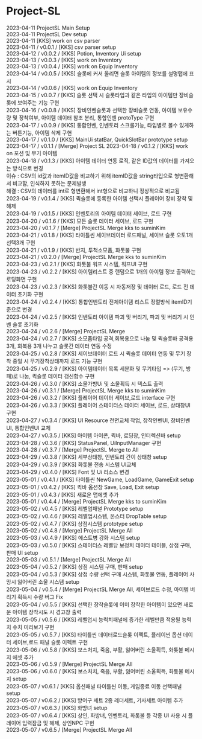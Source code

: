 # Project-SL
2023-04-11 ProjectSL Main Setup</br>
2023-04-11 ProjectSL Dev setup</br>
2023-04-11 [KKS] work on csv parser</br>
2023-04-11 / v0.0.1 / [KKS] csv parser setup</br>
2023-04-12 / v0.0.2 / [KKS] Potion, Inventory Ui setup</br>
2023-04-13 / v0.0.3 / [KKS] work on Inventory</br>
2023-04-13 / v0.0.4 / [KKS] work on Equip Inventory</br>
2023-04-14 / v0.0.5 / [KKS] 슬롯에 커서 올리면 슬롯 아이템의 정보를 설명탭에 표시</br>
2023-04-14 / v0.0.6 / [KKS] work on Equip Inventory</br>
2023-04-15 / v0.0.7 / [KKS] 슬롯 선택 시 슬롯타입과 같은 타입의 아이템만 장비슬롯에 보여주는 기능 구현</br>
2023-04-16 / v0.0.8 / [KKS] 장비인벤슬롯과 선택한 장비슬롯 연동, 아이템 보유수량 및 장착여부, 아이템 데이터 참조 분리, 통합인벤 protoType 구현</br>
2023-04-17 / v0.0.9 / [KKS] 통합인벤, 인벤토리 스크롤기능, 타입별로 볼수 있게하는 버튼기능, 아이템 삭제 구현</br>
2023-04-17 / v0.1.0 / [KKS] MainUi statBar, QuickSlotBar prototype setup</br>
2023-04-17 / v0.1.1 / [Merge] Project SL
2023-04-18 / v0.1.2 / [KKS] work on 포션 및 무기 아이템</br>
2023-04-18 / v0.1.3 / [KKS] 아이템 데이터 연동 로직, 같은 ID값의 데이터를 가져오는 방식으로 변경</br>
                        이슈 : CSV의 id값과 itemID값을 비교하기 위해 itemID값을 string타입으로 형변환해서 비교함, 인식하지 못하는 문제발생</br>
                        해결 : CSV의 데이터를 int로 형변환해서 int형으로 비교하니 정상적으로 비교됨</br>
2023-04-19 / v0.1.4 / [KKS] 퀵슬롯에 등록한 아이템 선택시 플레이어 장비 장착 및 해제</br>
2023-04-19 / v0.1.5 / [KKS] 인벤토리의 아이템 데이터 세이브, 로드 구현</br>
2023-04-20 / v0.1.6 / [KKS] 모든 슬롯 데이터 세이브, 로드 구현</br>
2023-04-20 / v0.1.7 / [Merge] ProjectSL Merge kks to suminKim</br>
2023-04-21 / v0.1.8 / [KKS] 타이틀씬 세이브데이터 로드패널, 세이브 슬롯 오토1개 선택3개 구현</br>
2023-04-21 / v0.1.9 / [KKS] 반지, 투척소모품, 화톳불 구현</br>
2023-04-21 / v0.2.0 / [Merge] ProjectSL Merge kks to suminKim</br>
2023-04-23 / v0.2.1 / [KKS] 화톳불 워프 시스템, 워프UI 구현</br>
2023-04-23 / v0.2.2 / [KKS] 아이템리스트 중 랜덤으로 1개의 아이템 정보 출력하는 로딩화면 구현</br>
2023-04-23 / v0.2.3 / [KKS] 화톳불간 이동 시 자동저장 및 데이터 로드, 로드 전 데이터 초기화 구현</br>
2023-04-24 / v0.2.4 / [KKS] 통합인벤토리 전체아이템 리스트 정렬방식 itemID기준으로 변경</br>
2023-04-24 / v0.2.5 / [KKS] 인벤토리 아이템 파괴 및 버리기, 파괴 및 버리기 시 인벤 슬롯 초기화</br>
2023-04-24 / v0.2.6 / [Merge] ProjectSL Merge</br>
2023-04-24 / v0.2.7 / [KKS] 소모품타입 공격,회복용으로 나눔 및 퀵슬롯바 공격용 3개, 회복용 3개 나누고 슬롯간 데이터 연동 수정</br>
2023-04-25 / v0.2.8 / [KKS] 세이브데이터 로드 시 퀵슬롯 데이터 연동 및 무기 장착 중일 시 무기장착상태까지 로드 기능 구현</br>
2023-04-25 / v0.2.9 / [KKS] 아이템데이터 목록 세분화 및 무기타입 => (무기, 방패)로 나눔, 퀵슬롯 데이터 갱신함수 구현</br>
2023-04-26 / v0.3.0 / [KKS] 소울가방Ui 및 소울획득 시 텍스트 출력</br>
2023-04-26 / v0.3.1 / [Merge] ProjectSL Merge kks to suminKim</br>
2023-04-26 / v0.3.2 / [KKS] 플레이어 데이터 세이브,로드 interface 구현</br>
2023-04-26 / v0.3.3 / [KKS] 플레이어 스테이터스 데이터 세이브, 로드, 상태창UI 구현</br>
2023-04-27 / v0.3.4 / [KKS] UI Resource 전면교체 작업, 장착인벤UI, 장비인벤UI, 통합인벤UI 교체</br>
2023-04-27 / v0.3.5 / [KKS] 아이템 아이콘, 퀵바, 로딩창, 인터렉션바 setup</br>
2023-04-28 / v0.3.6 / [KKS] StatusPanel, UiInputManager 구현</br>
2023-04-28 / v0.3.7 / [Merge] ProjectSL Merge to All</br>
2023-04-29 / v0.3.8 / [KKS] 세부상태창, 인벤토리 간이 상태창 setup</br>
2023-04-29 / v0.3.9 / [KKS] 화톳불 전송 시스템 UI교체</br>
2023-04-29 / v0.4.0 / [KKS] Font 및 Ui 리소스 변경</br>
2023-05-01 / v0.4.1 / [KKS] 타이틀씬 NewGame, LoadGame, GameExit setup</br>
2023-05-01 / v0.4.2 / [KKS] 퀵바 옵션창 Save, Load, Exit setup</br>
2023-05-01 / v0.4.3 / [KKS] 새로운 맵에셋 추가</br>
2023-05-01 / v0.4.4 / [Merge] ProjectSL Merge kks to suminKim</br>
2023-05-02 / v0.4.5 / [KKS] 레벨업패널 Prototype setup</br>
2023-05-02 / v0.4.6 / [KKS] 레벨업시스템, 몬스터 DropTable setup</br>
2023-05-02 / v0.4.7 / [KKS] 상점시스템 prototype setup</br>
2023-05-02 / v0.4.8 / [Merge] ProjectSL Merge All</br>
2023-05-03 / v0.4.9 / [KKS] 에스트병 강화 시스템 setup</br>
2023-05-03 / v0.5.0 / [KKS] 스테이터스 레벨당 보정치 데이터 테이블, 상점 구매, 판매 UI setup</br>
2023-05-03 / v0.5.1 / [Merge] ProjectSL Merge All</br>
2023-05-04 / v0.5.2 / [KKS] 상점 시스템 구매, 판매 setup</br>
2023-05-04 / v0.5.3 / [KKS] 상점 수량 선택 구매 시스템, 화톳불 연동, 플레이어 사망시 잃어버린 소울 시스템 setup</br>
2023-05-04 / v0.5.4 / [Merge] ProjectSL Merge All, 세이브로드 수정, 아이템 버리기 획득시 수량 버그 Fix</br>
2023-05-04 / v0.5.5 / [KKS] 선택한 장착슬롯에 이미 장착한 아이템이 있으면 새로운 아이템 장착시도 시 경고창 출력</br>
2023-05-05 / v0.5.6 / [KKS] 레벨업시 능력치패널에 증가한 레벨만큼 적용될 능력치 수치 미리보기 구현</br>
2023-05-05 / v0.5.7 / [KKS] 타이틀씬 데이터로드슬롯 이펙트, 플레이씬 옵션 데이터 세이브,로드 패널 슬롯 이펙트 구현</br>
2023-05-06 / v0.5.8 / [KKS] 보스처치, 죽음, 부활, 잃어버린 소울획득, 화톳불 메시지 에셋 추가</br>
2023-05-06 / v0.5.9 / [Merge] ProjectSL Merge All</br>
2023-05-06 / v0.6.0 / [KKS] 보스처치, 죽음, 부활, 잃어버린 소울획득, 화톳불 메시지 setup</br>
2023-05-07 / v0.6.1 / [KKS] 옵션패널 타이틀씬 이동, 게임종료 이동 선택패널 setup</br>
2023-05-07 / v0.6.2 / [KKS] 방어구 세트 2종 레더세트, 기사세트 아이템 추가</br>
2023-05-07 / v0.6.3 / [KKS] 화방녀 setup</br>
2023-05-07 / v0.6.4 / [KKS] 상인, 화방녀, 인벤토리, 화톳불 등 각종 UI 사용 시 플레이어 입력잠금 및 해제, 상인NPC 구현</br>
2023-05-07 / v0.6.5 / [Merge] ProjectSL Merge All</br>